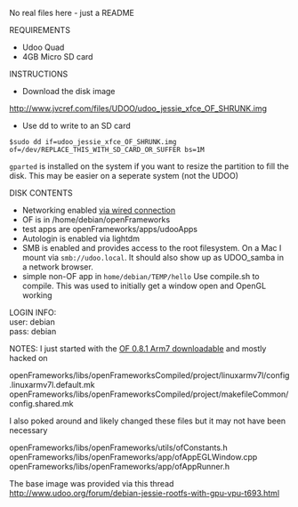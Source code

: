 No real files here - just a README   


REQUIREMENTS
- Udoo Quad
- 4GB Micro SD card

INSTRUCTIONS   
- Download the disk image  

http://www.jvcref.com/files/UDOO/udoo_jessie_xfce_OF_SHRUNK.img

- Use dd to write to an SD card

`$sudo dd if=udoo_jessie_xfce_OF_SHRUNK.img of=/dev/REPLACE_THIS_WITH_SD_CARD_OR_SUFFER bs=1M`

`gparted` is installed on the system if you want to resize the partition to fill the disk. This may be easier on a seperate system (not the UDOO)

DISK CONTENTS   
- Networking enabled [via wired connection](http://www.udoo.org/forum/debian-jessie-rootfs-with-gpu-vpu-t693-10.html?sid=d8734726d01107fc4cad534d9e83d242#p5934)
- OF is in /home/debian/openFrameworks
- test apps are openFrameworks/apps/udooApps
- Autologin is enabled via lightdm
- SMB is enabled and provides access to the root filesystem. On a Mac I mount via `smb://udoo.local`. It should also show up as UDOO_samba in a network browser.  
- simple non-OF app in `home/debian/TEMP/hello` Use compile.sh to compile. This was used to initially get a window open and OpenGL working


LOGIN INFO:   
user: debian   
pass: debian   

NOTES:
I just started with the [OF 0.8.1 Arm7 downloadable](http://www.openframeworks.cc/versions/v0.8.1/of_v0.8.1_linuxarmv7l_release.tar.gz) and mostly hacked on

openFrameworks/libs/openFrameworksCompiled/project/linuxarmv7l/config.linuxarmv7l.default.mk
openFrameworks/libs/openFrameworksCompiled/project/makefileCommon/config.shared.mk

I also poked around and likely changed these files but it may not have been necessary

openFrameworks/libs/openFrameworks/utils/ofConstants.h
openFrameworks/libs/openFrameworks/app/ofAppEGLWindow.cpp
openFrameworks/libs/openFrameworks/app/ofAppRunner.h

The base image was provided via this thread
http://www.udoo.org/forum/debian-jessie-rootfs-with-gpu-vpu-t693.html





